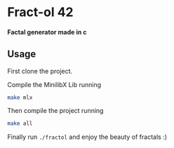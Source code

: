 # Fract-ol 42

#### Factal generator made in c

## Usage

First clone the project.

Compile the MinilibX Lib running

```sh
make mlx
```

Then compile the project running

```sh
make all
```

Finally run `./fractol` and enjoy the beauty of fractals :)

<!-- You can also generate a specific fractal among the following, the Julia set, the Mandelbrot set, the Burningship set or the Apollonian gasket fractal. -->